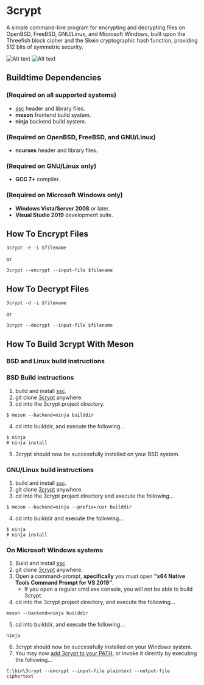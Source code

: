# 3crypt
A simple command-line program for encrypting and decrypting files on OpenBSD, FreeBSD, GNU/Linux, and Microsoft Windows, built upon the
Threefish block cipher and the Skein cryptographic hash function, providing 512 bits of symmetric security.

![Alt text](/../screenshots/plaintext.png?raw=true "Before 3crypt Encryption")
![Alt text](/../screenshots/ciphertext.png?raw=true "After 3crypt Encryption")

## Buildtime Dependencies
### (Required on all supported systems)
-   [ssc](https://github.com/stuartcalder/ssc) header and library files.
-   __meson__ frontend build system.
-   __ninja__ backend build system.
### (Required on OpenBSD, FreeBSD, and GNU/Linux)
-   __ncurses__ header and library files.
### (Required on GNU/Linux only)
-   __GCC 7+__ compiler.
### (Required on Microsoft Windows only)
-   __Windows Vista/Server 2008__ or later.
-   __Visual Studio 2019__ development suite.
## How To Encrypt Files
```
3crypt -e -i $filename
```
or
```
3crypt --encrypt --input-file $filename
```
## How To Decrypt Files
```
3crypt -d -i $filename
```
or
```
3crypt --decrypt --input-file $filename
```
## How To Build 3crypt With Meson
### BSD and Linux build instructions
### BSD Build instructions
1. build and install [ssc](https://github.com/stuartcalder/ssc).
2. git clone [3crypt](https://github.com/stuartcalder/3crypt) anywhere.
3. cd into the 3crypt project directory.
```
$ meson --backend=ninja builddir
```
4. cd into builddir, and execute the following...
```
$ ninja
# ninja install
```
5. 3crypt should now be successfully installed on your BSD system.
### GNU/Linux build instructions
1. build and install [ssc](https://github.com/stuartcalder/ssc).
2. git clone [3crypt](https://github.com/stuartcalder/3crypt) anywhere.
3. cd into the 3crypt project directory and execute the following...
```
$ meson --backend=ninja --prefix=/usr builddir
```
4. cd into builddir and execute the following...
```
$ ninja
# ninja install
```
### On Microsoft Windows systems
1. Build and install [ssc](https://github.com/stuartcalder/ssc).
2. git clone [3crypt](https://github.com/stuartcalder/3crypt) anywhere.
3. Open a command-prompt, **specifically** you must open __"x64 Native Tools Command Prompt for VS 2019"__.
	* If you open a regular cmd.exe console, you will not be able to build 3crypt.
4. cd into the 3crypt project directory, and execute the following...
```
meson --backend=ninja builddir
```
5. cd into builddir, and execute the following...
```
ninja
```
6. 3crypt should now be successfully installed on your Windows system.
7. You may now [add 3crypt to your PATH](https://stackoverflow.com/questions/9546324/adding-directory-to-path-environment-variable-in-windows), or invoke it directly by executing the following...
```
C:\bin\3crypt --encrypt --input-file plaintext --output-file ciphertext
```
